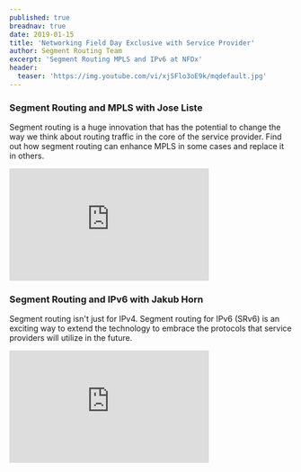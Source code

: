 ```yaml
---
published: true
breadnav: true
date: 2019-01-15
title: 'Networking Field Day Exclusive with Service Provider'
author: Segment Routing Team
excerpt: 'Segment Routing MPLS and IPv6 at NFDx'
header:
  teaser: 'https://img.youtube.com/vi/xjSFlo3oE9k/mqdefault.jpg'
---    
```


### Segment Routing and MPLS with Jose Liste

Segment routing is a huge innovation that has the potential to change the way we think about routing traffic in the core of the service provider. Find out how segment routing can enhance MPLS in some cases and replace it in others.

<iframe width="355" height="200" src="https://www.youtube.com/embed/xjSFlo3oE9k" frameborder="0" allowfullscreen></iframe>


### Segment Routing and IPv6 with Jakub Horn

Segment routing isn't just for IPv4. Segment routing for IPv6 (SRv6) is an exciting way to extend the technology to embrace the protocols that service providers will utilize in the future.

<iframe width="355" height="200" src="https://www.youtube.com/embed/jxkAc6CsadU" frameborder="0" allowfullscreen></iframe>

